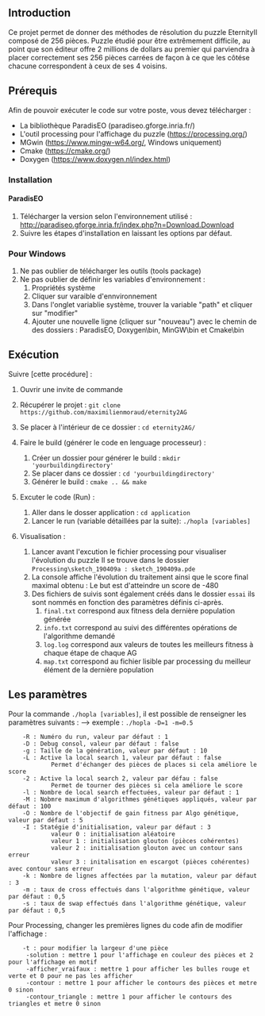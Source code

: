 ## Introduction

Ce projet permet de donner des méthodes de résolution du puzzle EternityII composé de 256 pièces.
Puzzle étudié pour être extrêmement difficile, au point que son éditeur offre 2 millions de dollars
au premier qui parviendra à placer correctement ses 256 pièces carrées de façon à ce que les côtése chacune
correspondent à ceux de ses 4 voisins.


## Prérequis
Afin de pouvoir exécuter le code sur votre poste, vous devez télécharger :
  * La bibliothèque ParadisEO (paradiseo.gforge.inria.fr/)
  * L'outil processing pour l'affichage du puzzle (https://processing.org/)
  * MGwin (https://www.mingw-w64.org/, Windows uniquement)
  * Cmake (https://cmake.org/)
  * Doxygen (https://www.doxygen.nl/index.html)

### Installation
#### ParadisEO
  1. Télécharger la version selon l'environnement utilisé : http://paradiseo.gforge.inria.fr/index.php?n=Download.Download
  2. Suivre les étapes d'installation en laissant les options par défaut.

### Pour Windows
  1. Ne pas oublier de télécharger les outils (tools package)
  2. Ne pas oublier de définir les variables d'environnement :
     1. Propriétés système
     2. Cliquer sur varaible d'ennvironnement
     3. Dans l'onglet variablie système, trouver la variable "path" et cliquer sur "modifier"
     4. Ajouter une nouvelle ligne (cliquer sur "nouveau") avec le chemin de des dossiers : ParadisEO, Doxygen\bin,
         MinGW\bin et Cmake\bin



## Exécution
Suivre [cette procédure] :

1. Ouvrir une invite de commande
2. Récupérer le projet : ``git clone https://github.com/maximilienmoraud/eternity2AG``
3. Se placer à l'intérieur de ce dossier : ``cd eternity2AG/``

4. Faire le build (générer le code en lenguage processeur) :
   1. Créer un dossier pour générer le build : ``mkdir 'yourbuildingdirectory'``
   2. Se placer dans ce dossier : ``cd 'yourbuildingdirectory'``
   3. Générer le build : ``cmake .. && make``

5. Excuter le code (Run) :
   1. Aller dans le dosser application : `cd application`
   2. Lancer le run (variable détaillées par la suite): ```./hopla [variables]```

6. Visualisation :
   1. Lancer avant l'excution le fichier processing pour visualiser l'évolution du puzzle
               Il se trouve dans le dossier `Processing\sketch_190409a : sketch_190409a.pde`
   2. La console affiche l'évolution du traitement ainsi que le score final maximal obtenu :
                  Le but est d'atteindre un score de -480
   3. Des fichiers de suivis sont également créés dans le dossier `essai` ils sont nommés en fonction des paramètres définis ci-après. 
      1. `final.txt` correspond aux fitness dela dernière population générée
      2. `info.txt` correspond au suivi des différentes opérations de l'algorithme demandé
      3. `log.log` correspond aux valeurs de toutes les meilleurs fitness à chaque étape de chaque AG
      4. `map.txt` correspond au fichier lisible par processing du meilleur élément de la dernière population

## Les paramètres
Pour la commande `./hopla [variables]`, il est possible de renseigner les paramètres suivants :
--> exemple : ```./hopla -D=1 -m=0.5```
````
    -R : Numéro du run, valeur par défaut : 1
    -D : Debug consol, valeur par défaut : false
    -g : Taille de la génération, valeur par défaut : 10
    -L : Active la local search 1, valeur par défaut : false
            Permet d'échanger des pièces de places si cela améliore le score
    -2 : Active la local search 2, valeur par défau : false
            Permet de tourner des pièces si cela améliore le score
    -l : Nombre de local search effectuées, valeur par défaut : 1
    -M : Nobmre maximum d'algorithmes génétiques appliqués, valeur par défaut : 100
    -O : Nombre de l'objectif de gain fitness par Algo génétique, valeur par défaut : 5
    -I : Statégie d'initialisation, valeur par défaut : 3
            valeur 0 : initialisation aléatoire
            valeur 1 : initialisation glouton (pièces cohérentes)
            valeur 2 : initialisation glouton avec un contour sans erreur
            valeur 3 : initalisation en escargot (pièces cohérentes) avec contour sans erreur
    -k : Nombre de lignes affectées par la mutation, valeur par défaut : 3
    -m : taux de cross effectués dans l'algorithme génétique, valeur par défaut : 0,5
    -s : taux de swap effectués dans l'algorithme génétique, valeur par défaut : 0,5
````

Pour Processing, changer les premières lignes du code afin de modifier l'affichage :
```` 
    -t : pour modifier la largeur d'une pièce
     -solution : mettre 1 pour l'affichage en couleur des pièces et 2 pour l'affichage en motif
     -afficher_vraifaux : mettre 1 pour afficher les bulles rouge et verte et 0 pour ne pas les afficher
     -contour : mettre 1 pour afficher le contours des pièces et metre 0 sinon
     -contour_triangle : mettre 1 pour afficher le contours des triangles et metre 0 sinon
````


